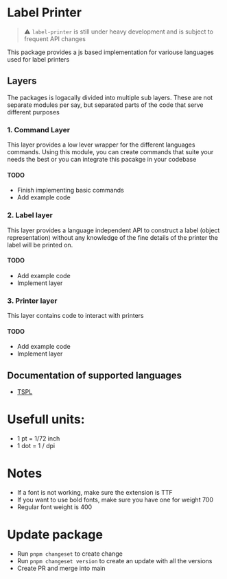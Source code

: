 # Label Printer

> :warning: `label-printer` is still under heavy development and is subject to frequent API changes

This package provides a js based implementation for variouse languages used for label printers

## Layers

The packages is logacally divided into multiple sub layers. These are not separate modules per say, but separated parts of the code that serve different purposes

### 1. Command Layer

This layer provides a low lever wrapper for the different languages commands. Using this module, you can create commands that suite your needs the best or you can integrate this pacakge in your codebase

#### TODO

- Finish implementing basic commands
- Add example code

### 2. Label layer

This layer provides a language independent API to construct a label (object representation) without any knowledge of the fine details of the printer the label will be printed on.

#### TODO

- Add example code
- Implement layer

### 3. Printer layer

This layer contains code to interact with printers

#### TODO

- Add example code
- Implement layer

## Documentation of supported languages

- [TSPL](documentations/TSPL.pdf)

# Usefull units:

- 1 pt = 1/72 inch
- 1 dot = 1 / dpi

# Notes

- If a font is not working, make sure the extension is TTF
- If you want to use bold fonts, make sure you have one for weight 700
- Regular font weight is 400

# Update package

- Run `pnpm changeset` to create change
- Run `pnpm changeset version` to create an update with all the versions
- Create PR and merge into main